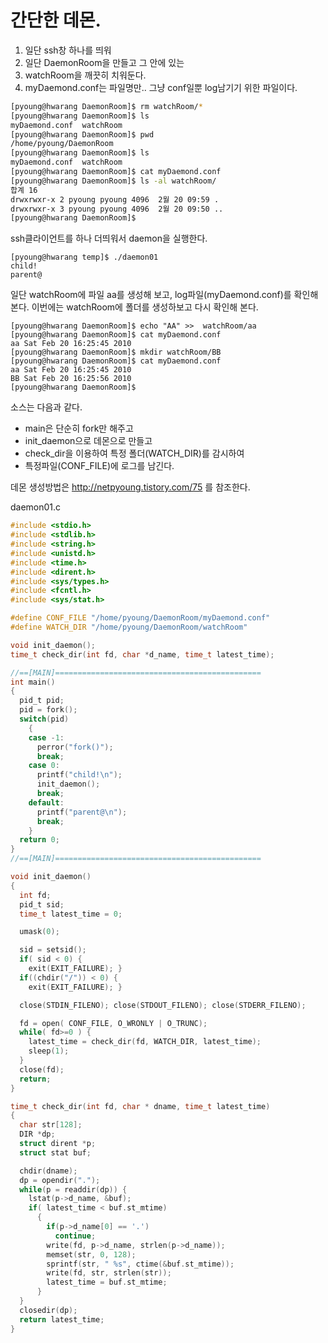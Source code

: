 간단한 데몬.
=======


1. 일단 ssh창 하나를 띄워
2. 일단 DaemonRoom을 만들고 그 안에 있는
3. watchRoom을 깨끗히 치워둔다.
4. myDaemond.conf는 파일명만.. 그냥 conf일뿐 log남기기 위한 파일이다.

```sh
[pyoung@hwarang DaemonRoom]$ rm watchRoom/*
[pyoung@hwarang DaemonRoom]$ ls
myDaemond.conf  watchRoom
[pyoung@hwarang DaemonRoom]$ pwd
/home/pyoung/DaemonRoom
[pyoung@hwarang DaemonRoom]$ ls
myDaemond.conf  watchRoom
[pyoung@hwarang DaemonRoom]$ cat myDaemond.conf
[pyoung@hwarang DaemonRoom]$ ls -al watchRoom/
합계 16
drwxrwxr-x 2 pyoung pyoung 4096  2월 20 09:59 .
drwxrwxr-x 3 pyoung pyoung 4096  2월 20 09:50 ..
[pyoung@hwarang DaemonRoom]$
```

ssh클라이언트를 하나 더띄워서 daemon을 실행한다.

```
[pyoung@hwarang temp]$ ./daemon01
child!
parent@
```

일단 watchRoom에 파일 aa를 생성해 보고, log파일(myDaemond.conf)를 확인해본다.
이번에는 watchRoom에 폴더를 생성하보고 다시 확인해 본다.

```
[pyoung@hwarang DaemonRoom]$ echo "AA" >>  watchRoom/aa
[pyoung@hwarang DaemonRoom]$ cat myDaemond.conf
aa Sat Feb 20 16:25:45 2010
[pyoung@hwarang DaemonRoom]$ mkdir watchRoom/BB
[pyoung@hwarang DaemonRoom]$ cat myDaemond.conf
aa Sat Feb 20 16:25:45 2010
BB Sat Feb 20 16:25:56 2010
[pyoung@hwarang DaemonRoom]$
```

소스는 다음과 같다.
* main은 단순히 fork만 해주고
* init_daemon으로 데몬으로 만들고
* check_dir을 이용하여 특정 폴더(WATCH_DIR)를 감시하여
* 특정파일(CONF_FILE)에 로그를 남긴다.

데몬 생성방법은
http://netpyoung.tistory.com/75 를 참조한다.

daemon01.c
```c
#include <stdio.h>
#include <stdlib.h>
#include <string.h>
#include <unistd.h>
#include <time.h>
#include <dirent.h>
#include <sys/types.h>
#include <fcntl.h>
#include <sys/stat.h>

#define CONF_FILE "/home/pyoung/DaemonRoom/myDaemond.conf"
#define WATCH_DIR "/home/pyoung/DaemonRoom/watchRoom"

void init_daemon();
time_t check_dir(int fd, char *d_name, time_t latest_time);

//==[MAIN]==============================================
int main()
{
  pid_t pid;
  pid = fork();
  switch(pid)
    {
    case -1:
      perror("fork()");
      break;
    case 0:
      printf("child!\n");
      init_daemon();
      break;
    default:
      printf("parent@\n");
      break;
    }
  return 0;
}
//==[MAIN]==============================================

void init_daemon()
{
  int fd;
  pid_t sid;
  time_t latest_time = 0;

  umask(0);

  sid = setsid();
  if( sid < 0) {
    exit(EXIT_FAILURE); }
  if((chdir("/")) < 0) {
    exit(EXIT_FAILURE); }

  close(STDIN_FILENO); close(STDOUT_FILENO); close(STDERR_FILENO);

  fd = open( CONF_FILE, O_WRONLY | O_TRUNC);
  while( fd>=0 ) {
    latest_time = check_dir(fd, WATCH_DIR, latest_time);
    sleep(1);
  }
  close(fd);
  return;
}

time_t check_dir(int fd, char * dname, time_t latest_time)
{
  char str[128];
  DIR *dp;
  struct dirent *p;
  struct stat buf;

  chdir(dname);
  dp = opendir(".");
  while(p = readdir(dp)) {
    lstat(p->d_name, &buf);
    if( latest_time < buf.st_mtime)
      {
        if(p->d_name[0] == '.')
          continue;
        write(fd, p->d_name, strlen(p->d_name));
        memset(str, 0, 128);
        sprintf(str, " %s", ctime(&buf.st_mtime));
        write(fd, str, strlen(str));
        latest_time = buf.st_mtime;
      }
  }
  closedir(dp);
  return latest_time;
}
```